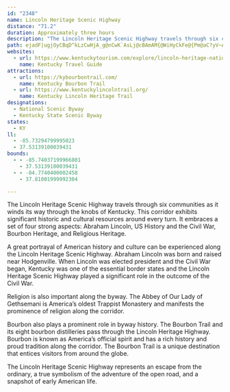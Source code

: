 ```yaml
---
id: "2348"
name: Lincoln Heritage Scenic Highway
distance: "71.2"
duration: Approximately three hours
description: "The Lincoln Heritage Scenic Highway travels through six communities as it winds its way through the knobs\r\nof Kentucky. This corridor is a national destination unto itself and exhibits significant historic and cultural resources around every turn. From the town of Hodgenville, through New Haven and Bardstown, on through Springfield and Perryville to Danville, the 71.2 miles of the Lincoln Heritage Scenic Highway proudly display the history and culture that the region was built upon."
path: ejadF|ugjOyCBqD^kLzCwHjA_g@nCwK`AsLj@cBAmAM{@WiHyCkFe@{Pm@aC?yV~AO?u@Lc@H]Jo@RsAn@aLpHSJc@Tg@Ti@PkLlD_PpGkKnDiAVmBH{PBs@YISQKQsAAmRD{C^aEbByHb@aDDyAEwAc@mDuAaHs@oBgM}VaBsD_Lw^oCuKe@}Cy@iIgBiUUoFs@wVKyA_@eCy@yBiO}X_BsDmT{m@i@mB_@qBOwDHkDxC}\tIkgABsAK{B[uBy@wC{JyXe@}@yAmB}AwAyQiJcE_BmCe@kUyBgBa@cBs@yAeA}BsCi@eAu@sBYsA[eCQ}DKuSS_JUgDoBcQu@eD{BiGwKuW{DaIg@y@m@m@uAk@yN_DgKmCcAa@oAeA}EmF_I}J_IyIaBaCmA_CwCaJ}@mBiAqA}AgAy@YiAeAqIiJkAiB}@uB}CaJu@yC}A_F}C}HsEcPq@}A}DcGeImN_McNyBmCgGeL_AyAcEmEmCgB_c@}RcDq@cBMm\KgBScAWcCaA}AeAoAmAoByCiBiEuEgMoBeE{@sAsAsAcBmAeCkAsCq@}AMgTJ_CEwGqAsP{DuAm@]Qw@e@w@i@YU[Yq@q@U[o@y@U]Q[Ua@s@aBc@oAyBsHi@_BaAkDwAaFM[cAaCiBkD}A{BoC{CeNmMgDsDuDcF{QmU{BmBiC{AmNgFmGcDgEiCsAgAe@a@aByA_GuF}@}@wAsA}@u@aAs@cAo@cAm@gAm@}FmBiCaByAaBmAyB_AkCyDaNgAaCqAmBgByA_DwAoXuIoCkB_BaBcB_DiA{DYaBsE}`@aAmEmAeDeAgBoBmC{_@w^iBuB}ByDy@aBuAwEcCsJi@{AcAsBcAyA_AaAsC}A}HmBgBs@yg@eYeBqAgBgBiCwDqAyAiAu@uBy@sAQyA?sDp@_CrAuCrCqAz@{Aj@o@HeBLiCWoAg@sAkAeGsHaAyA}@aBgDaIoWoq@iFgMyFuLeAsBeCuDgCkC}BgBgEcC_Bm@wCs@a|@uLwG{A_FyAaI}CmGcDu_@oVaEeB_FyA}B_@oEa@gs@}AgGy@}Bi@iDqA}DkByEgD}C_DiLiNyFgEsHsDoEeBmJmEuNgGyBgAyB{AgD}C_C_DeFuHgByBkSqPuAy@uAe@mCa@mDWaBYuDeBme@m[gBoBc@cDrC}UTa@LCJGJIDKBM@MAG?ECMEICCCU?[bC{Sf@_HDaDUgONmGr@cFnBsKxAsDhBkCtMiPzKaKvJoIlA_BxAuC^eAd@yBb@eEbA}r@N{ETyDl@{E~@kFjFoVdBcHrAgD|@qAnCgC~EaCfVkJrBuA~@mAr@}At@mC\yClBoi@~@kL~B}OrAsGnCgKjD}J~CsH|CaGbGgJt[mc@xAmCd@eBt@{FjB}UNqDDgCIaE_Cgi@IyF?{Ir@}`@^ePl@_FjAuEn@eBvAkC~AsBrBmBdDmBrOkF~BaA~NiIbCkBtJmIhBaCjAgDf@sCJeE[ge@D{HNyFv@mIz@aF`Lqb@j@oDLkBEaDqBmPWgE?aCTqCbEeZ^mIHcVNyBR{AhA{Dt@}AnAaBdM{N|DsFbXmZdJqHlVeT`E}CtBsArDiBbL_EpBgA|CyBby@mz@pCoCxCeCvFuDlDmBhCiAlb@_NtDwAvCmBtCwC`BcCnBqE~e@scBlAsDhAgCnA}BxAoB|DgEd]{VzJiIpDgDbHeI~c@gk@rBeE~@oC^eBXoBX}DXoNTaEr@yEt@mCbAaCnEoJvMaVtAyCxEkPvBwGlE{P`IyXhCsJN_A@[QyAgGu[yAuGc@eAo@{@wEsEiA_Bo@oBsBwJfJuDhAQlBMdLAxGY`F}@rBm@vFkC`\e[nE{GtAkCtBoFx@eDrD}RrAmEx@qBhD{FtIoK`BeCjBgDbHiPjJwWnAgE\_CZuEA_Fi@mGyBiLg@qDO_D?{DDaBl@_GjIos@d@aFPeEdJkaELmMAkb@`@gLhA{LdOsyAxA{Lt@kD|AsF`JcVnBmGrBqI\_DhI_pCb@mJ`Fqn@d@wH|@e\@yDBoQIaH_Am\cAgMS_Fu@wJwJcaB_@u[J}PRiOrDyqBTcRKcIYeGyEyh@wBkTiBwTCkCHgDb@gDbCuNZ_EVuK@aJUge@MyB[eCkJak@{@gI_@uGW{LeAixAGuRJuNnDk~C\uRlAgi@j@aOzCmn@pJcbClAq]rBy|@Zwx@?{OkBmsBZuMn@}Q|@aN^qNn@eLh@iCf@qAz@eAzAqAVMFEJONWNa@Tq@Lq@Lk@B[?Y?m@AUA[Au@C[UuDcA{Ji@aJNyFBoB?MByE?s@LsD@WFyBBeA`@uO
websites:
  - url: https://www.kentuckytourism.com/explore/lincoln-heritage-national-scenic-byway-2279
    name: Kentucky Travel Guide
attractions:
  - url: https://kybourbontrail.com/
    name: Kentucky Bourbon Trail
  - url: https://www.kentuckylincolntrail.org/
    name: Kentucky Lincoln Heritage Trail
designations:
  - National Scenic Byway
  - Kentucky State Scenic Byway
states:
  - KY
ll:
  - -85.73294799995023
  - 37.53139100039431
bounds:
  - - -85.74037199966801
    - 37.53139100039431
  - - -84.7740400002458
    - 37.81001999992304

---
```


The Lincoln Heritage Scenic Highway travels through six communities as it winds its way through the knobs of Kentucky. This corridor exhibits significant historic and cultural resources around every turn. It embraces a set of four strong aspects: Abraham Lincoln, US History and the Civil War, Bourbon Heritage, and Religious Heritage.

A great portrayal of American history and culture can be experienced along the Lincoln Heritage Scenic Highway. Abraham Lincoln was born and raised near Hodgenville. When Lincoln was elected president and the Civil War began, Kentucky was one of the essential border states and the Lincoln Heritage Scenic Highway played a significant role in the outcome of the Civil War.

Religion is also important along the byway. The Abbey of Our Lady of Gethsemani is America’s oldest Trappist Monastery and manifests the prominence of religion along the corridor.

Bourbon also plays a prominent role in byway history. The Bourbon Trail and its eight bourbon distilleries pass through the Lincoln Heritage Highway. Bourbon is known as America’s official spirit and has a rich history and proud tradition along the corridor. The Bourbon Trail is a unique destination that entices visitors from around the globe.

The Lincoln Heritage Scenic Highway represents an escape from the ordinary, a true symbolism of the adventure of the open road, and a snapshot of early American life.
